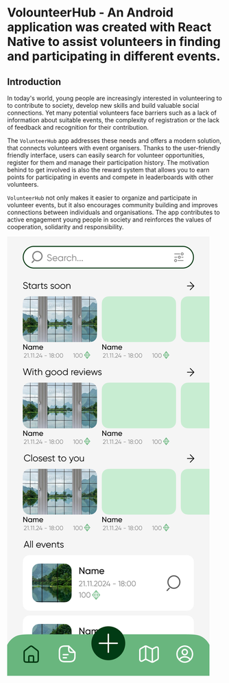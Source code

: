 # VolounteerHub - An Android application was created with React Native to assist volunteers in finding and participating in different events.

## Introduction

In today's world, young people are increasingly interested in volunteering to
to contribute to society, develop new skills and build
valuable social connections. Yet many potential volunteers
face barriers such as a lack of information about suitable events,
the complexity of registration or the lack of feedback and recognition for their
contribution.

The `VolunteerHub` app addresses these needs and offers a modern solution,
that connects volunteers with event organisers. Thanks to the user-friendly
friendly interface, users can easily search for volunteer
opportunities, register for them and manage their participation history. The motivation behind
to get involved is also the reward system that allows you to earn points
for participating in events and compete in leaderboards with other volunteers.

`VolunteerHub` not only makes it easier to organize and participate in volunteer
events, but it also encourages community building and improves connections between
individuals and organisations. The app contributes to active engagement
young people in society and reinforces the values of cooperation, solidarity and
responsibility.

![appMenu](preview1.png)

